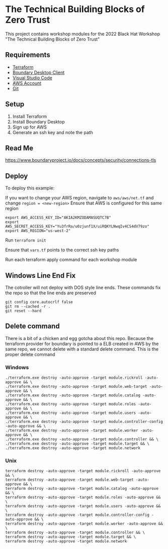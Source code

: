# The Technical Building Blocks of Zero Trust
This project contains workshop modules for the 2022 Black Hat Workshop "The Technical Building Blocks of Zero Trust"

## Requirements
- [Terraform](https://www.terraform.io/downloads)
- [Boundary Desktop Client](https://www.boundaryproject.io/downloads)
- [Visual Studio Code](https://code.visualstudio.com/download)
- [AWS Account](https://aws.amazon.com/free/)
- [Git](https://git-scm.com/download/win)

## Setup
1. Install Terraform
2. Install Boundary Desktop
3. Sign up for AWS
4. Generate an ssh key and note the path


## Read Me
https://www.boundaryproject.io/docs/concepts/security/connections-tls

## Deploy
To deploy this example:

If you want to change your AWS region, navigate to `aws/aws/net.tf` and change `region = <new-region>`
Ensure that AWS is configured for this same region

```
export AWS_ACCESS_KEY_ID="AKIA2KMZODAMASUQTC7B"
export AWS_SECRET_ACCESS_KEY="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"
export AWS_REGION="us-west-2"
```
   
Run `terraform init`

Ensure that `vars.tf` points to the correct ssh key paths

Run each terraform apply command for each workshop module

## Windows Line End Fix
The cotroller will not deploy with DOS style line ends. These commands fix the repo so that the line ends are preserved
```
git config core.autocrlf false 
git rm --cached -r . 
git reset --hard
```

## Delete command
There is a bit of a chicken and egg gotcha about this repo. Because the terraform provider for boundary is pointed to a ELB created in AWS by the same repo, we cannot delete with a standard delete command. This is the proper delete command

### Windows
```
./terraform.exe destroy -auto-approve -target module.rickroll -auto-approve && \
./terraform.exe destroy -auto-approve -target module.web-target -auto-approve && \
./terraform.exe destroy -auto-approve -target module.catalog -auto-approve && \
./terraform.exe destroy -auto-approve -target module.roles -auto-approve && \
./terraform.exe destroy -auto-approve -target module.users -auto-approve && \
./terraform.exe destroy -auto-approve -target module.controller-config -auto-approve && \
./terraform.exe destroy -auto-approve -target module.worker -auto-approve && \
./terraform.exe destroy -auto-approve -target module.controller && \
./terraform.exe destroy -auto-approve -target module.target && \
./terraform.exe destroy -auto-approve -target module.network
```

### Unix
```
terraform destroy -auto-approve -target module.rickroll -auto-approve && \
terraform destroy -auto-approve -target module.web-target -auto-approve && \
terraform destroy -auto-approve -target module.catalog -auto-approve && \
terraform destroy -auto-approve -target module.roles -auto-approve && \
terraform destroy -auto-approve -target module.users -auto-approve && \
terraform destroy -auto-approve -target module.controller-config -auto-approve && \
terraform destroy -auto-approve -target module.worker -auto-approve && \
terraform destroy -auto-approve -target module.controller && \
terraform destroy -auto-approve -target module.target && \
terraform destroy -auto-approve -target module.network
```